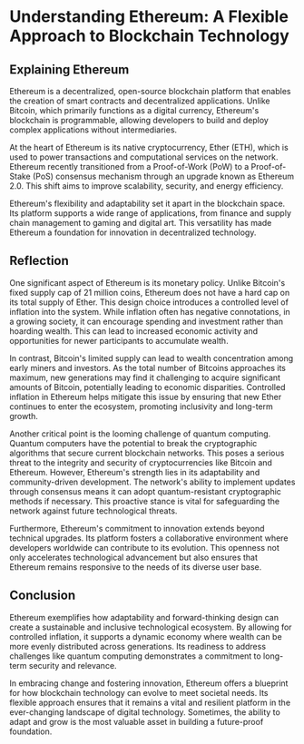 # Understanding Ethereum: A Flexible Approach to Blockchain Technology

## Explaining Ethereum

Ethereum is a decentralized, open-source blockchain platform that enables the creation of smart contracts and decentralized applications. Unlike Bitcoin, which primarily functions as a digital currency, Ethereum's blockchain is programmable, allowing developers to build and deploy complex applications without intermediaries.

At the heart of Ethereum is its native cryptocurrency, Ether (ETH), which is used to power transactions and computational services on the network. Ethereum recently transitioned from a Proof-of-Work (PoW) to a Proof-of-Stake (PoS) consensus mechanism through an upgrade known as Ethereum 2.0. This shift aims to improve scalability, security, and energy efficiency.

Ethereum's flexibility and adaptability set it apart in the blockchain space. Its platform supports a wide range of applications, from finance and supply chain management to gaming and digital art. This versatility has made Ethereum a foundation for innovation in decentralized technology.

## Reflection

One significant aspect of Ethereum is its monetary policy. Unlike Bitcoin's fixed supply cap of 21 million coins, Ethereum does not have a hard cap on its total supply of Ether. This design choice introduces a controlled level of inflation into the system. While inflation often has negative connotations, in a growing society, it can encourage spending and investment rather than hoarding wealth. This can lead to increased economic activity and opportunities for newer participants to accumulate wealth.

In contrast, Bitcoin's limited supply can lead to wealth concentration among early miners and investors. As the total number of Bitcoins approaches its maximum, new generations may find it challenging to acquire significant amounts of Bitcoin, potentially leading to economic disparities. Controlled inflation in Ethereum helps mitigate this issue by ensuring that new Ether continues to enter the ecosystem, promoting inclusivity and long-term growth.

Another critical point is the looming challenge of quantum computing. Quantum computers have the potential to break the cryptographic algorithms that secure current blockchain networks. This poses a serious threat to the integrity and security of cryptocurrencies like Bitcoin and Ethereum. However, Ethereum's strength lies in its adaptability and community-driven development. The network's ability to implement updates through consensus means it can adopt quantum-resistant cryptographic methods if necessary. This proactive stance is vital for safeguarding the network against future technological threats.

Furthermore, Ethereum's commitment to innovation extends beyond technical upgrades. Its platform fosters a collaborative environment where developers worldwide can contribute to its evolution. This openness not only accelerates technological advancement but also ensures that Ethereum remains responsive to the needs of its diverse user base.

## Conclusion

Ethereum exemplifies how adaptability and forward-thinking design can create a sustainable and inclusive technological ecosystem. By allowing for controlled inflation, it supports a dynamic economy where wealth can be more evenly distributed across generations. Its readiness to address challenges like quantum computing demonstrates a commitment to long-term security and relevance.

In embracing change and fostering innovation, Ethereum offers a blueprint for how blockchain technology can evolve to meet societal needs. Its flexible approach ensures that it remains a vital and resilient platform in the ever-changing landscape of digital technology. Sometimes, the ability to adapt and grow is the most valuable asset in building a future-proof foundation.
